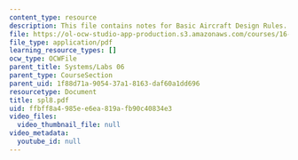 ```yaml
---
content_type: resource
description: This file contains notes for Basic Aircraft Design Rules.
file: https://ol-ocw-studio-app-production.s3.amazonaws.com/courses/16-01-unified-engineering-i-ii-iii-iv-fall-2005-spring-2006/ffbff8a4985ee6ea819afb90c40834e3_spl8.pdf
file_type: application/pdf
learning_resource_types: []
ocw_type: OCWFile
parent_title: Systems/Labs 06
parent_type: CourseSection
parent_uid: 1f88d71a-9054-37a1-8163-daf60a1dd696
resourcetype: Document
title: spl8.pdf
uid: ffbff8a4-985e-e6ea-819a-fb90c40834e3
video_files:
  video_thumbnail_file: null
video_metadata:
  youtube_id: null
---
```

